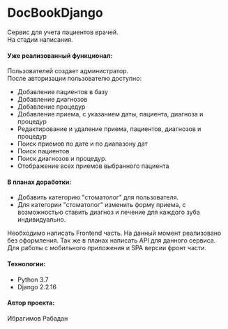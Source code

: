 # DocBookDjango
Сервис для учета пациентов врачей.\
На стадии написания.
#### Уже реализованный функционал:
Пользователей создает администратор.\
После авторизации пользователю доступно:
- Добавление пациентов в базу
- Добавление диагнозов
- Добавление процедур
- Добавление приема, с указанием даты, пациента, диагноза и процедур
- Редактирование и удаление приема, пациентов, диагнозов и процедур
- Поиск приемов по дате и по диапазону дат
- Поиск пациентов
- Поиск диагнозов и процедур.
- Отображение всех приемов выбранного пациента
#### В планах доработки:
- Добавить категорию "стоматолог" для пользователя.
- Для категории "стоматолог" изменить форму приема, с возможностью ставить диагноз и лечение для каждого зуба индивидуально.

Необходимо написать Frontend часть. На данный момент реализовано без оформления.
Так же в планах написать API для данного сервиса. Для работы с мобильного приложения и SPA версии фронт части.
#### Технологии:
- Python 3.7
- Django 2.2.16
#### Автор проекта:
Ибрагимов Рабадан
